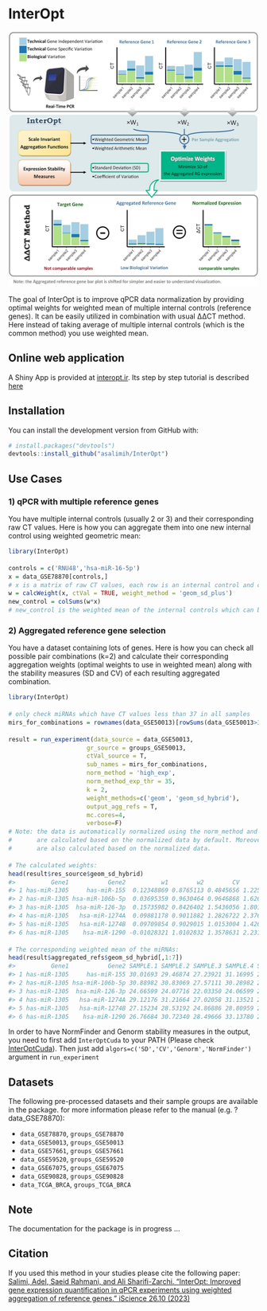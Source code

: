
<!-- README.md is generated from README.Rmd. Please edit that file -->

# InterOpt

<!-- badges: start -->
<!-- badges: end -->

<img src="https://github.com/asalimih/InterOpt/blob/8eaf86e459fc14f54594429d44097b8a4e252ef4/man/figures/TheGraphics_v2.jpg" width="512" height="512" />

The goal of InterOpt is to improve qPCR data normalization by providing
optimal weights for weighted mean of multiple internal controls
(reference genes). It can be easily utilized in combination with usual
ΔΔCT method. Here instead of taking average of multiple internal
controls (which is the common method) you use weighted mean.

## Online web application

A Shiny App is provided at [interopt.ir](https://interopt.ir/). Its step
by step tutorial is described [here](README_WebApp.md)

## Installation

You can install the development version from GitHub with:

``` r
# install.packages("devtools")
devtools::install_github("asalimih/InterOpt")
```

## Use Cases

### 1) qPCR with multiple reference genes

You have multiple internal controls (usually 2 or 3) and their
corresponding raw CT values. Here is how you can aggregate them into one
new internal control using weighted geometric mean:

``` r
library(InterOpt)

controls = c('RNU48','hsa-miR-16-5p')
x = data_GSE78870[controls,]
# x is a matrix of raw CT values, each row is an internal control and columns are samples
w = calcWeight(x, ctVal = TRUE, weight_method = 'geom_sd_plus')
new_control = colSums(w*x)
# new_control is the weighted mean of the internal controls which can be used like a new internal control
```

### 2) Aggregated reference gene selection

You have a dataset containing lots of genes. Here is how you can check
all possible pair combinations (k=2) and calculate their corresponding
aggregation weights (optimal weights to use in weighted mean) along with
the stability measures (SD and CV) of each resulting aggregated
combination.

``` r
library(InterOpt)

# only check miRNAs which have CT values less than 37 in all samples
mirs_for_combinations = rownames(data_GSE50013)[rowSums(data_GSE50013>37)==0]

result = run_experiment(data_source = data_GSE50013,
                      gr_source = groups_GSE50013,
                      ctVal_source = T,
                      sub_names = mirs_for_combinations,
                      norm_method = 'high_exp',
                      norm_method_exp_thr = 35,
                      k = 2,
                      weight_methods=c('geom', 'geom_sd_hybrid'),
                      output_agg_refs = T,
                      mc.cores=4,
                      verbose=F)
# Note: the data is automatically normalized using the norm_method and the aggregation weights
#       are calculated based on the normalized data by default. Moreover, the stability measures
#       are also calculated based on the normalized data.

# The calculated weights:
head(result$res_source$geom_sd_hybrid)
#>          Gene1           Gene2          w1        w2        CV       SD
#> 1 has-miR-1305     has-miR-155  0.12348869 0.8765113 0.4845656 1.225702
#> 2 has-miR-1305 hsa-miR-106b-5p  0.03695359 0.9630464 0.9646868 1.626087
#> 3 has-miR-1305  hsa-miR-126-3p  0.15735982 0.8426402 1.5436056 1.801823
#> 4 has-miR-1305   hsa-miR-1274A  0.09881178 0.9011882 1.2826722 2.376691
#> 5 has-miR-1305   hsa-miR-1274B  0.09709854 0.9029015 1.0153004 1.426435
#> 6 has-miR-1305    hsa-miR-1290 -0.01028321 1.0102832 1.3578631 2.231676

# The corresponding weighted mean of the miRNAs:
head(result$aggregated_refs$geom_sd_hybrid[,1:7])
#>          Gene1           Gene2 SAMPLE.1 SAMPLE.2 SAMPLE.3 SAMPLE.4 SAMPLE.5
#> 1 has-miR-1305     has-miR-155 30.01693 29.46874 27.23921 31.16995 25.41960
#> 2 has-miR-1305 hsa-miR-106b-5p 30.88982 30.83069 27.57111 30.28982 27.07828
#> 3 has-miR-1305  hsa-miR-126-3p 24.66599 24.07716 22.03350 24.06599 24.58630
#> 4 has-miR-1305   hsa-miR-1274A 29.12176 31.21664 27.02058 31.13521 23.37273
#> 5 has-miR-1305   hsa-miR-1274B 27.15234 28.53192 24.86886 28.80959 22.65435
#> 6 has-miR-1305    hsa-miR-1290 26.76684 30.72340 28.49666 33.13780 26.65450
```

In order to have NormFinder and Genorm stability measures in the output,
you need to first add `InterOptCuda` to your PATH (Please check
[InterOptCuda](https://github.com/asalimih/InterOptCuda)). Then just add
`algors=c('SD','CV','Genorm','NormFinder')` argument in `run_experiment`

## Datasets

The following pre-processed datasets and their sample groups are
available in the package. for more information please refer to the
manual (e.g. ?data_GSE78870):  
- `data_GSE78870`, `groups_GSE78870`  
- `data_GSE50013`, `groups_GSE50013`  
- `data_GSE57661`, `groups_GSE57661`  
- `data_GSE59520`, `groups_GSE59520`  
- `data_GSE67075`, `groups_GSE67075`  
- `data_GSE90828`, `groups_GSE90828`  
- `data_TCGA_BRCA`, `groups_TCGA_BRCA`

## Note

The documentation for the package is in progress …

## Citation

If you used this method in your studies please cite the following
paper:  
[Salimi, Adel, Saeid Rahmani, and Ali Sharifi-Zarchi. “InterOpt:
Improved gene expression quantification in qPCR experiments using
weighted aggregation of reference genes.” iScience 26.10
(2023)](https://doi.org/10.1016/j.isci.2023.107945)
